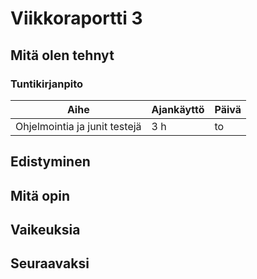 # Viikkoraportti 3

## Mitä olen tehnyt

### Tuntikirjanpito
| Aihe          | Ajankäyttö    | Päivä |
| ------------- |-------------  |-------|
| Ohjelmointia ja junit testejä | 3 h  | to |

## Edistyminen

## Mitä opin

## Vaikeuksia

## Seuraavaksi
